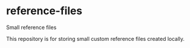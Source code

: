 # reference-files
Small reference files 

This repository is for storing small custom reference files created locally.
